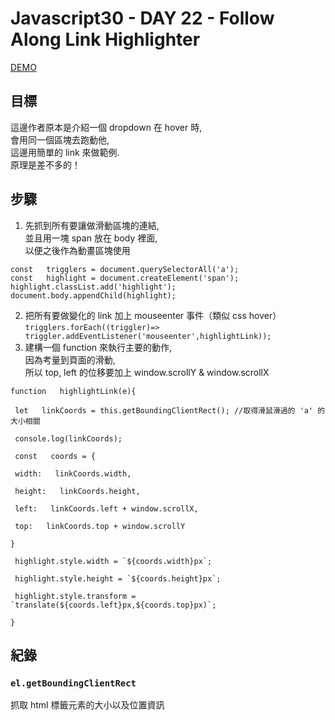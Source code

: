 # Javascript30 - DAY 22 - Follow Along Link Highlighter
[DEMO](https://nono1526.github.io/javascript30/22%20-%20Follow%20Along%20Link%20Highlighter/index-nono.html)
## 目標
這邊作者原本是介紹一個 dropdown 在 hover 時,  
會用同一個區塊去跑動他,  
這邊用簡單的 link 來做範例.  
原理是差不多的！  
## 步驟
1. 先抓到所有要讓做滑動區塊的連結,  
並且用一塊 span 放在 body 裡面,  
以便之後作為動畫區塊使用
```javascript= 
const   trigglers = document.querySelectorAll('a'); 
const   highlight = document.createElement('span');
highlight.classList.add('highlight'); 
document.body.appendChild(highlight);
```
2. 把所有要做變化的 link 加上 mouseenter 事件（類似 css hover）
`trigglers.forEach((triggler)=>   triggler.addEventListener('mouseenter',highlightLink));
`
3. 建構一個 function 來執行主要的動作,  
因為考量到頁面的滑動,  
所以 top, left 的位移要加上 window.scrollY & window.scrollX
```javascript=
function   highlightLink(e){

 let   linkCoords = this.getBoundingClientRect(); //取得滑鼠滑過的 'a' 的大小相關

 console.log(linkCoords);

 const   coords = {

 width:   linkCoords.width,

 height:   linkCoords.height,

 left:   linkCoords.left + window.scrollX,

 top:   linkCoords.top + window.scrollY

}

 highlight.style.width = `${coords.width}px`;

 highlight.style.height = `${coords.height}px`;

 highlight.style.transform = `translate(${coords.left}px,${coords.top}px)`;

}

```
## 紀錄
### `el.getBoundingClientRect`
抓取 html 標籤元素的大小以及位置資訊

